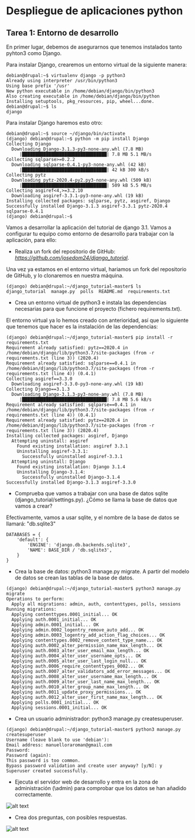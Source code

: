 # Despliegue de aplicaciones python

## Tarea 1: Entorno de desarrollo

En primer lugar, debemos de asegurarnos que tenemos instalados tanto pyhton3
como Django. 

Para instalar Django, crearemos un entorno virtual de la siguiente manera:

```
debian@drupal:~$ virtualenv django -p python3
Already using interpreter /usr/bin/python3
Using base prefix '/usr'
New python executable in /home/debian/django/bin/python3
Also creating executable in /home/debian/django/bin/python
Installing setuptools, pkg_resources, pip, wheel...done.
debian@drupal:~$ ls
django
```

Para instalar Django haremos esto otro:

```
debian@drupal:~$ source ~/django/bin/activate
(django) debian@drupal:~$ python -m pip install Django
Collecting Django
  Downloading Django-3.1.3-py3-none-any.whl (7.8 MB)
     |████████████████████████████████| 7.8 MB 5.1 MB/s 
Collecting sqlparse>=0.2.2
  Downloading sqlparse-0.4.1-py3-none-any.whl (42 kB)
     |████████████████████████████████| 42 kB 300 kB/s 
Collecting pytz
  Downloading pytz-2020.4-py2.py3-none-any.whl (509 kB)
     |████████████████████████████████| 509 kB 5.5 MB/s 
Collecting asgiref<4,>=3.2.10
  Downloading asgiref-3.3.1-py3-none-any.whl (19 kB)
Installing collected packages: sqlparse, pytz, asgiref, Django
Successfully installed Django-3.1.3 asgiref-3.3.1 pytz-2020.4 sqlparse-0.4.1
(django) debian@drupal:~$ 
```

Vamos a desarrollar la aplicación del tutorial de django 3.1. Vamos a configurar
tu equipo como entorno de desarrollo para trabajar con la aplicación, para ello:

* Realiza un fork del repositorio de GitHub: _https://github.com/josedom24/django_tutorial_.

Una vez ya estamos en el entorno virtual, hariamos un fork del repositorio
de GitHub, y lo clonaremos en nuestra máquina.

```
(django) debian@drupal:~/django_tutorial-master$ ls
django_tutorial  manage.py  polls  README.md  requirements.txt
```

* Crea un entorno virtual de python3 e instala las dependencias necesarias para 
que funcione el proyecto (fichero requirements.txt).

El entorno virtual ya lo hemos creado con anterioridad, así que lo siguiente que
tenemos que hacer es la instalación de las dependencias:

```
(django) debian@drupal:~/django_tutorial-master$ pip install -r requirements.txt 
Requirement already satisfied: pytz==2020.4 in /home/debian/django/lib/python3.7/site-packages (from -r requirements.txt (line 3)) (2020.4)
Requirement already satisfied: sqlparse==0.4.1 in /home/debian/django/lib/python3.7/site-packages (from -r requirements.txt (line 4)) (0.4.1)
Collecting asgiref==3.3.0
  Downloading asgiref-3.3.0-py3-none-any.whl (19 kB)
Collecting Django==3.1.3
  Downloading Django-3.1.3-py3-none-any.whl (7.8 MB)
     |████████████████████████████████| 7.8 MB 5.6 kB/s 
Requirement already satisfied: sqlparse==0.4.1 in /home/debian/django/lib/python3.7/site-packages (from -r requirements.txt (line 4)) (0.4.1)
Requirement already satisfied: pytz==2020.4 in /home/debian/django/lib/python3.7/site-packages (from -r requirements.txt (line 3)) (2020.4)
Installing collected packages: asgiref, Django
  Attempting uninstall: asgiref
    Found existing installation: asgiref 3.3.1
    Uninstalling asgiref-3.3.1:
      Successfully uninstalled asgiref-3.3.1
  Attempting uninstall: Django
    Found existing installation: Django 3.1.4
    Uninstalling Django-3.1.4:
      Successfully uninstalled Django-3.1.4
Successfully installed Django-3.1.3 asgiref-3.3.0
```

* Comprueba que vamos a trabajar con una base de datos sqlite 
(django_tutorial/settings.py). ¿Cómo se llama la base de datos que vamos a 
crear?

Efectivamente, vamos a usar sqlite, y el nombre de la base de datos se llamará:
"db.sqlite3"

```
DATABASES = {
    'default': {
        'ENGINE': 'django.db.backends.sqlite3',
        'NAME': BASE_DIR / 'db.sqlite3',
    }
}
```

* Crea la base de datos: python3 manage.py migrate. A partir del modelo de datos
se crean las tablas de la base de datos.

```
(django) debian@drupal:~/django_tutorial-master$ python3 manage.py migrate
Operations to perform:
  Apply all migrations: admin, auth, contenttypes, polls, sessions
Running migrations:
  Applying contenttypes.0001_initial... OK
  Applying auth.0001_initial... OK
  Applying admin.0001_initial... OK
  Applying admin.0002_logentry_remove_auto_add... OK
  Applying admin.0003_logentry_add_action_flag_choices... OK
  Applying contenttypes.0002_remove_content_type_name... OK
  Applying auth.0002_alter_permission_name_max_length... OK
  Applying auth.0003_alter_user_email_max_length... OK
  Applying auth.0004_alter_user_username_opts... OK
  Applying auth.0005_alter_user_last_login_null... OK
  Applying auth.0006_require_contenttypes_0002... OK
  Applying auth.0007_alter_validators_add_error_messages... OK
  Applying auth.0008_alter_user_username_max_length... OK
  Applying auth.0009_alter_user_last_name_max_length... OK
  Applying auth.0010_alter_group_name_max_length... OK
  Applying auth.0011_update_proxy_permissions... OK
  Applying auth.0012_alter_user_first_name_max_length... OK
  Applying polls.0001_initial... OK
  Applying sessions.0001_initial... OK
```

* Crea un usuario administrador: python3 manage.py createsuperuser.

```
(django) debian@drupal:~/django_tutorial-master$ python3 manage.py createsuperuser
Username (leave blank to use 'debian'): 
Email address: manuelloraroman@gmail.com
Password: 
Password (again): 
This password is too common.
Bypass password validation and create user anyway? [y/N]: y
Superuser created successfully.
```

* Ejecuta el servidor web de desarrollo y entra en la zona de administración 
(\admin) para comprobar que los datos se han añadido correctamente.

![alt text](../Imágenes/adminpython.png)

* Crea dos preguntas, con posibles respuestas.

![alt text](../Imágenes/polls.png)
